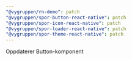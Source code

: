 ```yaml
---
"@vygruppen/rn-demo": patch
"@vygruppen/spor-button-react-native": patch
"@vygruppen/spor-icon-react-native": patch
"@vygruppen/spor-loader-react-native": patch
"@vygruppen/spor-theme-react-native": patch
---
```


Oppdaterer Button-komponent

